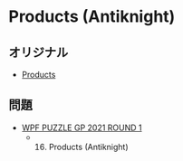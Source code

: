 # Products (Antiknight)

## オリジナル
- [Products](products.md)

## 問題
- [WPF PUZZLE GP 2021 ROUND 1](../questions/wpfpgp2021-1.md)
	- 16. Products (Antiknight)
